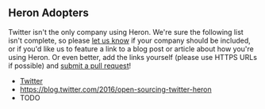 ## Heron Adopters

Twitter isn't the only company using Heron. We're sure the following list isn't complete, so please [let us know](https://github.com/apache/incubator-heron) if your company should be included, or if you'd like us to feature a link to a blog post or article about how you're using Heron. Or even better, add the links yourself (please use HTTPS URLs if possible) and [submit a pull request](https://github.com/apache/incubator-heron)!

* [Twitter](https://twitter.com/)
 * https://blog.twitter.com/2016/open-sourcing-twitter-heron
* TODO
